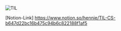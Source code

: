 <img src="https://user-images.githubusercontent.com/52269210/92103417-e9f61380-ee1a-11ea-9c40-b06c298afecb.PNG" alt="TIL" style="zoom:100%;" />



[Notion-Link]​ https://www.notion.so/hennie/TIL-CS-b647d22bc16b475c94b6c822188f1af5
